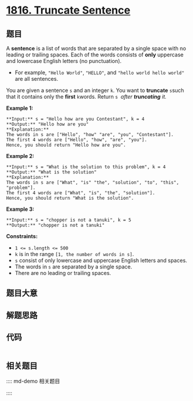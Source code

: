 # [1816. Truncate Sentence](https://leetcode.com/problems/truncate-sentence)

## 题目

A **sentence** is a list of words that are separated by a single space with no
leading or trailing spaces. Each of the words consists of **only** uppercase
and lowercase English letters (no punctuation).

  * For example, `"Hello World"`, `"HELLO"`, and `"hello world hello world"` are all sentences.

You are given a sentence `s`​​​​​​ and an integer `k`​​​​​​. You want to
**truncate** `s`​​​​​​ such that it contains only the **first** `k`​​​​​​
words. Return `s`​​​​ _​​ after **truncating** it._



**Example 1:**

    
    
    **Input:** s = "Hello how are you Contestant", k = 4
    **Output:** "Hello how are you"
    **Explanation:**
    The words in s are ["Hello", "how" "are", "you", "Contestant"].
    The first 4 words are ["Hello", "how", "are", "you"].
    Hence, you should return "Hello how are you".
    

**Example 2:**

    
    
    **Input:** s = "What is the solution to this problem", k = 4
    **Output:** "What is the solution"
    **Explanation:**
    The words in s are ["What", "is" "the", "solution", "to", "this", "problem"].
    The first 4 words are ["What", "is", "the", "solution"].
    Hence, you should return "What is the solution".

**Example 3:**

    
    
    **Input:** s = "chopper is not a tanuki", k = 5
    **Output:** "chopper is not a tanuki"
    



**Constraints:**

  * `1 <= s.length <= 500`
  * `k` is in the range `[1, the number of words in s]`.
  * `s` consist of only lowercase and uppercase English letters and spaces.
  * The words in `s` are separated by a single space.
  * There are no leading or trailing spaces.


## 题目大意

## 解题思路

## 代码

```javascript

```

## 相关题目

:::: md-demo 相关题目

::::
